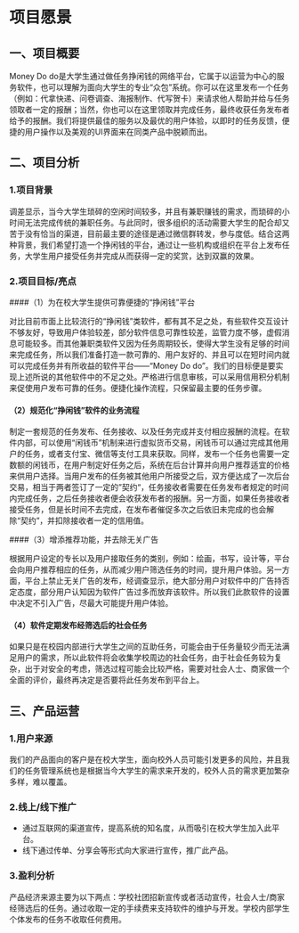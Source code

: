 # 项目愿景

## 一、项目概要

Money Do do是大学生通过做任务挣闲钱的网络平台，它属于以运营为中心的服务软件，也可以理解为面向大学生的专业“众包”系统。你可以在这里发布一个任务（例如：代拿快递、问卷调查、海报制作、代写贺卡）来请求他人帮助并给与任务领取者一定的报酬；当然，你也可以在这里领取并完成任务，最终收获任务发布者给予的报酬。我们将提供最佳的服务以及最优的用户体验，以即时的任务反馈，便捷的用户操作以及美观的UI界面来在同类产品中脱颖而出。

## 二、项目分析

### 1.项目背景

调差显示，当今大学生琐碎的空闲时间较多，并且有兼职赚钱的需求，而琐碎的小时间无法完成传统的兼职任务。与此同时，很多组织的活动需要大学生的配合却又苦于没有恰当的渠道，目前最主要的途径是通过微信群转发，参与度低。结合这两种背景，我们希望打造一个挣闲钱的平台，通过让一些机构或组织在平台上发布任务，大学生用户接受任务并完成从而获得一定的奖赏，达到双赢的效果。

### 2.项目目标/亮点

####（1）为在校大学生提供可靠便捷的“挣闲钱”平台

对比目前市面上比较流行的“挣闲钱”类软件，都有其不足之处，有些软件交互设计不够友好，导致用户体验较差，部分软件信息可靠性较差，监管力度不够，虚假消息可能较多。而其他兼职类软件又因为任务周期较长，使得大学生没有足够的时间来完成任务，所以我们准备打造一款可靠的、用户友好的、并且可以在短时间内就可以完成任务并有所收益的软件平台——“Money Do do”。我们的目标便是要实现上述所说的其他软件中的不足之处。严格进行信息审核，可以采用信用积分机制来促使用户发布可靠的任务。便捷化操作流程，只保留最主要的任务步骤。

#### （2）规范化“挣闲钱”软件的业务流程

制定一套规范的任务发布、任务接收、以及任务完成并支付相应报酬的流程。在软件内部，可以使用“闲钱币”机制来进行虚拟货币交易，闲钱币可以通过完成其他用户的任务，或者支付宝、微信等支付工具来获取。同样，发布一个任务也需要一定数额的闲钱币，在用户制定好任务之后，系统在后台计算并向用户推荐适宜的价格来供用户选择。当用户发布的任务被其他用户所接受之后，双方便达成了一次后台交易，相当于两者签订了一定的”契约“，任务接收者需要在任务发布者规定的时间内完成任务，之后任务接收者便会收获发布者的报酬。另一方面，如果任务接收者接受任务，但是长时间不去完成，在发布者催促多次之后依旧未完成的也会解除“契约”，并扣除接收者一定的信用值。

####（3）增添推荐功能，并去除无关广告

根据用户设定的专长以及用户接取任务的类别，例如：绘画，书写，设计等，平台会向用户推荐相应的任务，从而减少用户筛选任务的时间，提升用户体验。另一方面，平台上禁止无关广告的发布，经调查显示，绝大部分用户对软件中的广告持否定态度，部分用户认知因为软件广告过多而放弃该软件。所以我们此款软件的设置中决定不引入广告，尽最大可能提升用户体验。

#### （4）软件定期发布经筛选后的社会任务

如果只是在校园内部进行大学生之间的互助任务，可能会由于任务量较少而无法满足用户的需求，所以此软件将会收集学校周边的社会任务，由于社会任务较为复杂，出于对安全的考虑，筛选过程可能会比较严格，需要对社会人士、商家做一个全面的评价，最终再决定是否要将此任务发布到平台上。

## 三、产品运营

### 1.用户来源

我们的产品面向的客户是在校大学生，面向校外人员可能引发更多的风险，并且我们的任务管理系统也是根据当今大学生的需求来开发的，校外人员的需求更加繁杂多样，难以覆盖。

### 2.线上/线下推广

- 通过互联网的渠道宣传，提高系统的知名度，从而吸引在校大学生加入此平台。
- 线下通过传单、分享会等形式向大家进行宣传，推广此产品。

### 3.盈利分析

产品经济来源主要为以下两点：学校社团招新宣传或者活动宣传，社会人士/商家经筛选后的任务。通过收取一定的手续费来支持软件的维护与开发。学校内部学生个体发布的任务不收取任何费用。
